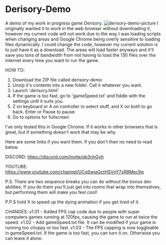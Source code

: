 # Derisory-Demo
A demo of my work in progress game Derisory.
![derisory-demo-picture](https://user-images.githubusercontent.com/94314052/141704647-ee7459f3-f05b-406d-a3cd-c550d3d52de2.png)
I originally wanted it to work in the web browser without downloading it, however my current code will not work due to the way I was loading scripts when changing areas and Google Chrome being overly sensitive to loading files dynamically. I could change the code, however my current solution is to just have it as a download. The areas will load faster anyways and it'll save you tons of bandwidth from not having to load the 130 files over the internet every time you want to run the game.

HOW TO:
 1. Download the ZIP file called derisory-demo
 2. Unzip it's contents into a new folder. Call it whatever you want.
 3. Launch 'derisory.html'
 4. If the game is too fast, go to 'gameSpeed.txt' and fiddle with the settings until it suits you.
 5. Z on keyboard or A on controller to select stuff, and X on both to go back. Enter or Pause to pause.
 6. Go to options for fullscreen

I've only tested this in Google Chrome. If it works in other browsers that is great, but if something doesn't work that may be why.

Here are some links if you want them. If you don't then no need to read below.

DISCORD: https://discord.com/invite/qb3nhGyh

YOUTUBE: https://www.youtube.com/channel/UCqSwjaGctHSVnY7xR8Mec9g



P.S. There are two sequence breaks you can do without the bonus dev abilities. If you do them you'll just get into rooms that wrap into themselves, but performing them will make you feel cool!

P.P.S hold X to speed up the dying animation if you get tired of it.

CHANGES:
v1.01 - Added FPS cap code due to people with super computers games running at 120fps, causing the game to run at twice the speed.
v1.02 - Add gameSpeed.txt file. It can be modified if your game is running too choppy or too fast.
v1.03 - The FPS capping is now toggleable in gameSpeed.txt. If the game is too fast, you can turn it on. Otherwise you can leave it alone.
